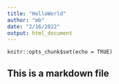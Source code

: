 ```yaml
---
title: "HelloWorld"
author: "mb"
date: "2/16/2022"
output: html_document
---
```


```{r setup, include=FALSE}
knitr::opts_chunk$set(echo = TRUE)
```

## This is a markdown file